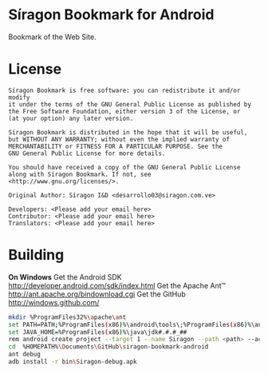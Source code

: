 Síragon Bookmark for Android
============================

Bookmark of the Web Site.


License
=======

	Síragon Bookmark is free software: you can redistribute it and/or modify
	it under the terms of the GNU General Public License as published by
	the Free Software Foundation, either version 3 of the License, or
	(at your option) any later version.

	Síragon Bookmark is distributed in the hope that it will be useful,
	but WITHOUT ANY WARRANTY; without even the implied warranty of
	MERCHANTABILITY or FITNESS FOR A PARTICULAR PURPOSE. See the
	GNU General Public License for more details.

	You should have received a copy of the GNU General Public License
	along with Síragon Bookmark. If not, see <http://www.gnu.org/licenses/>.

	Original Author: Síragon I&D <desarrollo03@siragon.com.ve>

	Developers: <Please add your email here>
	Contributor: <Please add your email here>
	Translators: <Please add your email here>

	

Building
========

**On Windows**
Get the Android SDK http://developer.android.com/sdk/index.html
Get the Apache Ant™ http://ant.apache.org/bindownload.cgi
Get the GitHub http://windows.github.com/

```bash
mkdir %ProgramFiles32%\apache\ant
set PATH=PATH;%ProgramFiles(x86)%\android\tools\;%ProgramFiles(x86)%\android\plataform-tools\;%ProgramFiles32%\apache\ant
set JAVA_HOME=%ProgramFiles(x86)%\java\jdk#.#.#_##
rem android create project --target 1 --name Siragon --path <path> --activity MainActivity --package com.siragon.bookmark
cd  %HOMEPATH%\Documents\GitHub\siragon-bookmark-android
ant debug
adb install -r bin\Siragon-debug.apk
```